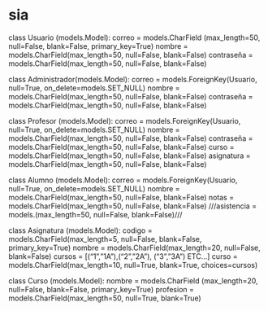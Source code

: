 # sia
class Usuario (models.Model):
    correo = models.CharField (max_length=50, null=False, blank=False, primary_key=True)
    nombre = models.CharField(max_length=50, null=False, blank=False)
	contraseña = models.CharField(max_length=50, null=False, blank=False)


class Administrador(models.Model):
    correo = models.ForeignKey(Usuario, null=True, on_delete=models.SET_NULL)
    nombre = models.CharField(max_length=50, null=False, blank=False)
	contraseña = models.CharField(max_length=50, null=False, blank=False)
    

class Profesor (models.Model):
	correo = models.ForeignKey(Usuario, null=True, on_delete=models.SET_NULL)
    nombre = models.CharField(max_length=50, null=False, blank=False)
	contraseña = models.CharField(max_length=50, null=False, blank=False)
  	curso = models.CharField(max_length=50, null=False, blank=False)
  	asignatura = models.CharField(max_length=50, null=False, blank=False)


class Alumno (models.Model):
	correo = models.ForeignKey(Usuario, null=True, on_delete=models.SET_NULL)
    nombre = models.CharField(max_length=50, null=False, blank=False)
	notas = models.CharField(max_length=50, null=False, blank=False)
  	///asistencia = models.(max_length=50, null=False, blank=False)///




   

class Asignatura (models.Model):
    codigo = models.CharField(max_length=5, null=False, blank=False, primary_key=True)
    nombre = models.CharField(max_length=20, null=False, blank=False)
    cursos = [(“1”,”1A”),(“2”,”2A”), (“3”,”3A”) ETC…]
    curso = models.CharField(max_length=10, null=True, blank=True, choices=cursos)


class Curso (models.Model):
    nombre = models.CharField (max_length=20, null=False, blank=False, primary_key=True)
    profesion = models.CharField(max_length=50, null=True, blank=True)
   



